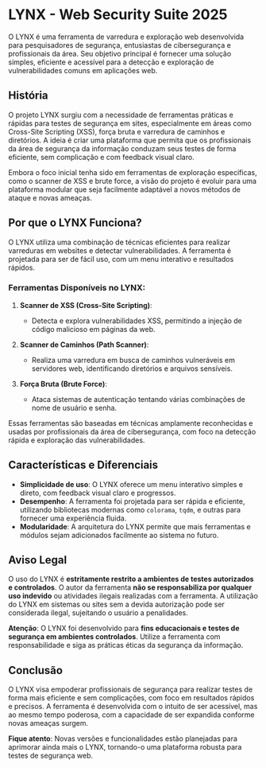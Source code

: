 
# LYNX - Web Security Suite 2025

O LYNX é uma ferramenta de varredura e exploração web desenvolvida para pesquisadores de segurança, entusiastas de cibersegurança e profissionais da área. Seu objetivo principal é fornecer uma solução simples, eficiente e acessível para a detecção e exploração de vulnerabilidades comuns em aplicações web. 

## História

O projeto LYNX surgiu com a necessidade de ferramentas práticas e rápidas para testes de segurança em sites, especialmente em áreas como Cross-Site Scripting (XSS), força bruta e varredura de caminhos e diretórios. A ideia é criar uma plataforma que permita que os profissionais da área de segurança da informação conduzam seus testes de forma eficiente, sem complicação e com feedback visual claro.

Embora o foco inicial tenha sido em ferramentas de exploração específicas, como o scanner de XSS e brute force, a visão do projeto é evoluir para uma plataforma modular que seja facilmente adaptável a novos métodos de ataque e novas ameaças.

## Por que o LYNX Funciona?

O LYNX utiliza uma combinação de técnicas eficientes para realizar varreduras em websites e detectar vulnerabilidades. A ferramenta é projetada para ser de fácil uso, com um menu interativo e resultados rápidos.

### Ferramentas Disponíveis no LYNX:

1. **Scanner de XSS (Cross-Site Scripting)**:
   - Detecta e explora vulnerabilidades XSS, permitindo a injeção de código malicioso em páginas da web.

2. **Scanner de Caminhos (Path Scanner)**:
   - Realiza uma varredura em busca de caminhos vulneráveis em servidores web, identificando diretórios e arquivos sensíveis.

3. **Força Bruta (Brute Force)**:
   - Ataca sistemas de autenticação tentando várias combinações de nome de usuário e senha.

Essas ferramentas são baseadas em técnicas amplamente reconhecidas e usadas por profissionais da área de cibersegurança, com foco na detecção rápida e exploração das vulnerabilidades.

## Características e Diferenciais

- **Simplicidade de uso**: O LYNX oferece um menu interativo simples e direto, com feedback visual claro e progressos.
- **Desempenho**: A ferramenta foi projetada para ser rápida e eficiente, utilizando bibliotecas modernas como `colorama`, `tqdm`, e outras para fornecer uma experiência fluida.
- **Modularidade**: A arquitetura do LYNX permite que mais ferramentas e módulos sejam adicionados facilmente ao sistema no futuro.

## Aviso Legal

O uso do LYNX é **estritamente restrito a ambientes de testes autorizados e controlados**. O autor da ferramenta **não se responsabiliza por qualquer uso indevido** ou atividades ilegais realizadas com a ferramenta. A utilização do LYNX em sistemas ou sites sem a devida autorização pode ser considerada ilegal, sujeitando o usuário a penalidades.

**Atenção**: O LYNX foi desenvolvido para **fins educacionais e testes de segurança em ambientes controlados**. Utilize a ferramenta com responsabilidade e siga as práticas éticas da segurança da informação.

## Conclusão

O LYNX visa empoderar profissionais de segurança para realizar testes de forma mais eficiente e sem complicações, com foco em resultados rápidos e precisos. A ferramenta é desenvolvida com o intuito de ser acessível, mas ao mesmo tempo poderosa, com a capacidade de ser expandida conforme novas ameaças surgem.

**Fique atento**: Novas versões e funcionalidades estão planejadas para aprimorar ainda mais o LYNX, tornando-o uma plataforma robusta para testes de segurança web.
